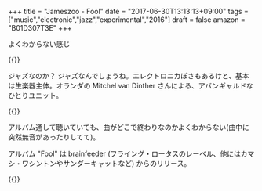 +++
title = "Jameszoo - Fool"
date = "2017-06-30T13:13:13+09:00"
tags = ["music","electronic","jazz","experimental","2016"]
draft = false
amazon = "B01D307T3E"
+++

よくわからない感じ

{{<youtube THYTYF4ihLs>}}

ジャズなのか？ ジャズなんでしょうね。エレクトロニカぽさもあるけと、基本は生楽器主体。オランダの Mitchel van Dinther さんによる、アバンギャルドなひとりユニット。

{{<youtube A7tY7TDYzR8>}}

アルバム通して聴いていても、曲がどこで終わりなのかよくわからない(曲中に突然無音があったりしてて)。

アルバム "Fool" は brainfeeder (フライング・ロータスのレーベル、他にはカマシ・ワシントンやサンダーキャットなど) からのリリース。

{{<amazon B01D307T3E>}}
